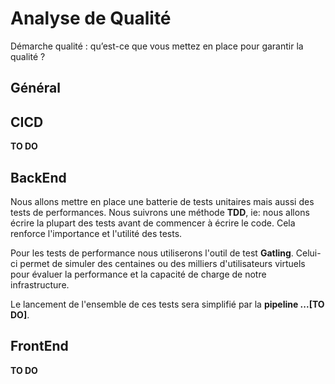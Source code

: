 # Analyse de Qualité
Démarche qualité : qu’est-ce que vous mettez en place pour garantir la qualité ?

## Général

## CICD

**TO DO**

## BackEnd
Nous allons mettre en place une batterie de tests unitaires mais aussi des tests de performances. Nous suivrons une méthode **TDD**, ie: nous allons écrire la plupart des tests avant de commencer à écrire le code. Cela renforce l'importance et l'utilité des tests.

Pour les tests de performance nous utiliserons l'outil de test **Gatling**. Celui-ci permet de simuler des centaines ou des milliers d'utilisateurs virtuels pour évaluer la performance et la capacité de charge de notre infrastructure.

Le lancement de l'ensemble de ces tests sera simplifié par la **pipeline ...[TO DO]**.

## FrontEnd

**TO DO**
